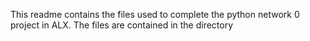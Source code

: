 This readme contains the files used to complete the python network 0 project in ALX.
The files are contained in the directory
